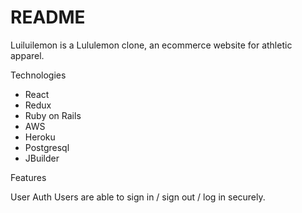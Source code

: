 # README

Luiluilemon is a Lululemon clone, an ecommerce website for athletic apparel. 

Technologies
* React
* Redux
* Ruby on Rails
* AWS
* Heroku
* Postgresql
* JBuilder

Features 

User Auth
Users are able to sign in / sign out / log in securely. 
